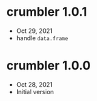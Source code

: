 # crumbler 1.0.1
 - Oct 29, 2021
 - handle `data.frame`

 # crumbler 1.0.0
 - Oct 28, 2021
 - Initial version